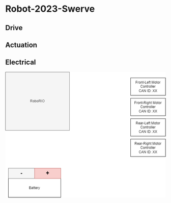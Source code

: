 # Robot-2023-Swerve

## Drive

## Actuation

## Electrical
![Electrical Diagram](https://raw.githubusercontent.com/teamkomodo/Robot-2023-Swerve/main/Documentation/Electrical/Electrical%20System%20Diagram.drawio.png)
